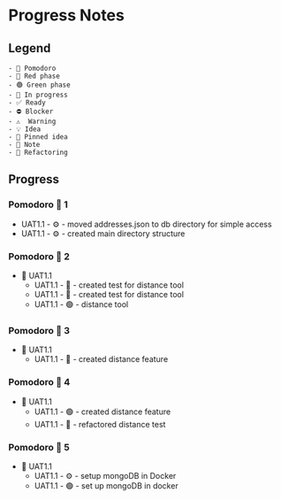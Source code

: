 # Progress Notes

## Legend

```
- 🍅 Pomodoro
- 🔴 Red phase
- 🟢 Green phase
- 🚧 In progress
- ✅ Ready
- ⛔ Blocker
- ⚠  Warning
- 💡 Idea
- 📌 Pinned idea
- 📝 Note
- 🔨 Refactoring
```

## Progress

### Pomodoro 🍅 1

  - UAT1.1 -  ⚙ - moved addresses.json to db directory for simple access
  - UAT1.1 -  ⚙ - created main directory structure

### Pomodoro 🍅 2

- 🚧 UAT1.1
  - UAT1.1 -  🔴 - created test for distance tool
  - UAT1.1 -  🔴 - created test for distance tool
  - UAT1.1 -  🟢 - distance tool

### Pomodoro 🍅 3

- 🚧 UAT1.1
  - UAT1.1 -  🔴 - created distance feature

### Pomodoro 🍅 4

- 🚧 UAT1.1
  - UAT1.1 -  🟢 - created distance feature
  - UAT1.1 -  🔨 - refactored distance test

### Pomodoro 🍅 5

- 🚧 UAT1.1
  - UAT1.1 -  ⚙ - setup mongoDB in Docker
  - UAT1.1 -  🟢 - set up mongoDB in docker
